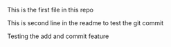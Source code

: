 This is the first file in this repo


This is second line in the readme to test the git commit

Testing the add and commit feature
